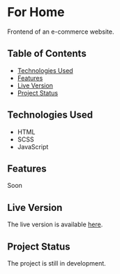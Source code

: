 # For Home

Frontend of an e-commerce website.

## Table of Contents
- [Technologies Used](#technologies-used)
- [Features](#features)
- [Live Version](#live-version)
- [Project Status](#project-status)

## Technologies Used

- HTML
- SCSS
- JavaScript

## Features

Soon

## Live Version

The live version is available [here](https://ronnessa.github.io/For-Home/).

## Project Status

The project is still in development.

